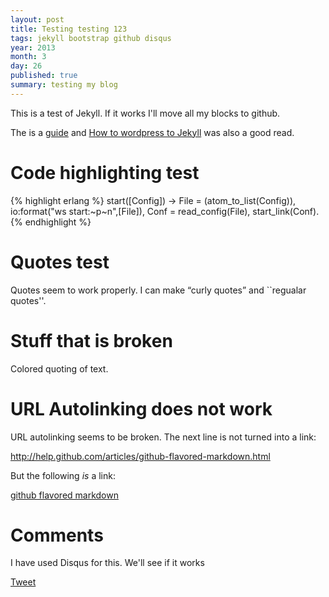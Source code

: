 ```yaml
---
layout: post
title: Testing testing 123
tags: jekyll bootstrap github disqus
year: 2013
month: 3
day: 26
published: true
summary: testing my blog
---
```


This is a test of Jekyll. If it works I'll move all my blocks to github.

The is a <a href="http://cobyism.com/jekyll/docs/home/">guide</a> and
<a href="http://paulstamatiou.com/how-to-wordpress-to-jekyll">How to
wordpress to Jekyll</a> was also a good read.

Code highlighting test
======================

{% highlight erlang %}
start([Config]) ->
    File = (atom_to_list(Config)),
    io:format("ws start:~p~n",[File]),
    Conf = read_config(File),
    start_link(Conf).
{% endhighlight %}

Quotes test
===========

Quotes seem to work properly. I can make &ldquo;curly quotes&rdquo; and
``regualar quotes''.




Stuff that is broken
====================

Colored quoting of text.

URL Autolinking does not work
==========

URL autolinking seems to be broken. The next line is not turned into 
a link:

http://help.github.com/articles/github-flavored-markdown.html

But the following *is* a link:


<a href="http://help.github.com/articles/github-flavored-markdown.html">
github flavored markdown</a>

Comments
========

I have used Disqus for this. We'll see if it works

<p><a href="https://twitter.com/share" class="twitter-share-button" data-via="joeerl">Tweet</a></p>








